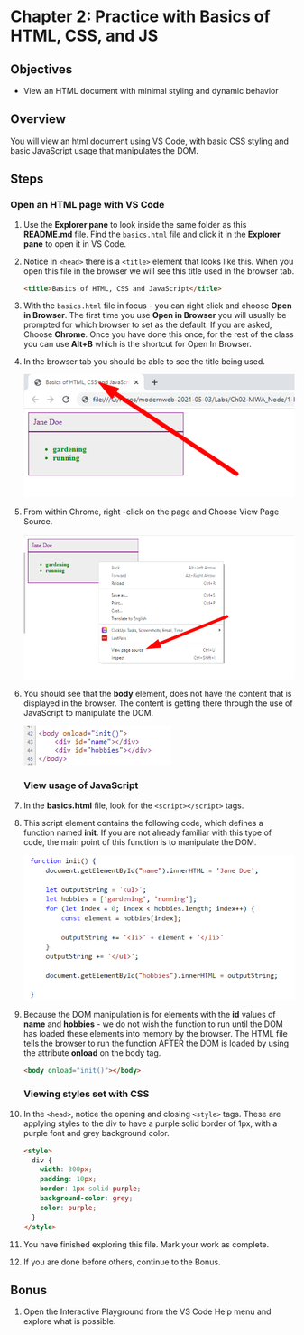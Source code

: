 # Chapter 2: Practice with Basics of HTML, CSS, and JS

## Objectives

- View an HTML document with minimal styling and dynamic behavior

## Overview

You will view an html document using VS Code, with basic CSS styling and basic JavaScript usage that manipulates the DOM.

## Steps

### **Open an HTML page with VS Code**

1. Use the **Explorer pane** to look inside the same folder as this **README.md** file. Find the `basics.html` file and click it in the **Explorer pane** to open it in VS Code.

1. Notice in `<head>` there is a `<title>` element that looks like this. When you open this file in the browser we will see this title used in the browser tab.

   ```html
   <title>Basics of HTML, CSS and JavaScript</title>
   ```

1. With the `basics.html` file in focus - you can right click and choose **Open in Browser**. The first time you use **Open in Browser** you will usually be prompted for which browser to set as the default. If you are asked, Choose **Chrome**. Once you have done this once, for the rest of the class you can use **Alt+B** which is the shortcut for Open In Browser.

1. In the browser tab you should be able to see the title being used.

   ![Open in Preview Mode to see image](../screenshots/1-html-title-in-tab.png)

1. From within Chrome, right -click on the page and Choose View Page Source.

   ![Open in Preview Mode to see image](../screenshots/1-view-page-source.png)

1. You should see that the **body** element, does not have the content that is displayed in the browser. The content is getting there through the use of JavaScript to manipulate the DOM.

   ![Open in Preview Mode to see image](../screenshots/1-body-empty-divs.png)

   ### **View usage of JavaScript**

1. In the **basics.html** file, look for the `<script></script>` tags.

1. This script element contains the following code, which defines a function named **init**. If you are not already familiar with this type of code, the main point of this function is to manipulate the DOM.

   ![Open in Preview Mode to see image](../screenshots/1-definition-of-init.png)

1. Because the DOM manipulation is for elements with the **id** values of **name** and **hobbies** - we do not wish the function to run until the DOM has loaded these elements into memory by the browser. The HTML file tells the browser to run the function AFTER the DOM is loaded by using the attribute **onload** on the body tag.

   ```html
   <body onload="init()"></body>
   ```

   ### **Viewing styles set with CSS**

1. In the `<head>`, notice the opening and closing `<style>` tags. These are applying styles to the div to have a purple solid border of 1px, with a purple font and grey background color.

   ```html
   <style>
     div {
       width: 300px;
       padding: 10px;
       border: 1px solid purple;
       background-color: grey;
       color: purple;
     }
   </style>
   ```

1. You have finished exploring this file. Mark your work as complete.

1. If you are done before others, continue to the Bonus.

## Bonus

1. Open the Interactive Playground from the VS Code Help menu and explore what is possible.
